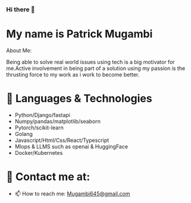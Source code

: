 ### Hi there 👋

# My name is Patrick Mugambi
<!--
**Mugambi645/Mugambi645** is a ✨ _special_ ✨ repository because its `README.md` (this file) appears on your GitHub profile.
-->
About Me:

Being able to solve real world issues using tech is a big motivator for me.Active involvement in being part of a solution using my passion is the thrusting force to my work as i work to become better.

# 🔭 Languages & Technologies

 - Python/Django/fastapi
 - Numpy/pandas/matplotlib/seaborn
 - Pytorch/scikit-learn
 - Golang
 - Javascript/Html/Css/React/Typescript
 - Mlops & LLMS such as openai & HuggingFace
 - Docker/Kubernetes
# 💬 Contact me at:
- 📫 How to reach me: Mugambi645@gmail.com

